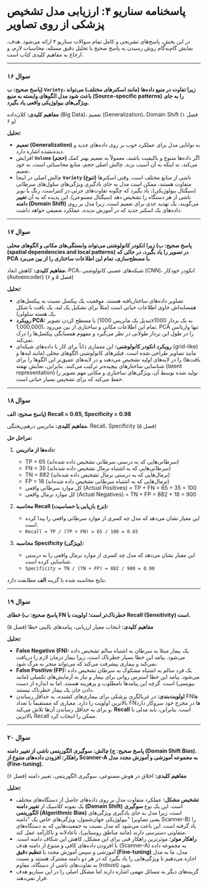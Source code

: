 # پاسخنامه سناریو ۴: ارزیابی مدل تشخیص پزشکی از روی تصاویر

در این بخش، پاسخ‌های تشریحی و کامل تمام سوالات سناریو ۴ ارائه می‌شود. هدف، نمایش گام‌به‌گام روش رسیدن به پاسخ صحیح با تحلیل دقیق مسئله، محاسبات لازم، و ارجاع به مفاهیم کلیدی کتاب است.

---

### **سوال ۱۶**

**پاسخ صحیح: ب) `Variety`، زیرا تفاوت در منبع داده‌ها (مانند اسکنرهای مختلف) می‌تواند باعث شود مدل الگوهای وابسته به منبع (Source-specific patterns) را به جای ویژگی‌های بیولوژیکی واقعی یاد بگیرد.**

**مفاهیم کلیدی:** کلان‌داده (Big Data)، تعمیم (Generalization)، Domain Shift (فصل ۱ و ۶)

**تحلیل:**

- **تعمیم (Generalization)** به توانایی مدل برای عملکرد خوب بر روی داده‌های جدید و دیده‌نشده اشاره دارد.
- افزایش **`Volume` (حجم)** اگر داده‌ها متنوع و باکیفیت باشند، معمولاً به تعمیم بهتر کمک می‌کند، نه اینکه به آن آسیب بزند. چالش اصلی حجم، منابع محاسباتی است، نه خود تعمیم.
- چالش اصلی در اینجا **`Variety` (تنوع)** ناشی از منابع مختلف است. وقتی اسکنرها متفاوت هستند، ممکن است مدل به جای یادگیری ویژگی‌های سلول‌های سرطانی (سیگنال بیولوژیکی)، یاد بگیرد که چگونه تفاوت‌های جزئی در کنتراست، رنگ یا نویز ناشی از هر دستگاه را تشخیص دهد (سیگنال مصنوعی). این پدیده که به آن **تغییر دامنه (Domain Shift)** می‌گویند، یک تهدید جدی برای تعمیم است، زیرا مدل بر روی داده‌های یک اسکنر جدید که در آموزش ندیده، عملکرد ضعیفی خواهد داشت.

---

### **سوال ۱۷**

**پاسخ صحیح: ب) زیرا انکودر کانولوشنی می‌تواند **وابستگی‌های مکانی و الگوهای محلی (spatial dependencies and local patterns)** در تصویر را یاد بگیرد، در حالی که PCA با مسطح‌سازی، تمام این اطلاعات ساختاری را از بین می‌برد.**

**مفاهیم کلیدی:** کاهش ابعاد، PCA، شبکه‌های عصبی کانولوشنی (CNN)، انکودر خودکار (Autoencoder) (فصل ۵ و ۶)

**تحلیل:**

- تصاویر داده‌های ساختاریافته هستند. موقعیت یک پیکسل نسبت به پیکسل‌های همسایه‌اش حاوی اطلاعات حیاتی است (مثلاً برای تشکیل یک لبه، یک بافت یا شکل یک هسته سلولی).
- **رویکرد PCA:** با مسطح کردن تصویر (تبدیل یک ماتریس 1000x1000 به یک بردار 1,000,000)، تمام این اطلاعات مکانی و ساختاری از بین می‌رود. PCA تنها واریانس را در طول این بردار طولانی در نظر می‌گیرد و مفهوم همسایگی پیکسل‌ها را درک نمی‌کند.
- **رویکرد انکودر کانولوشنی:** این معماری ذاتاً برای کار با داده‌های شبکه‌ای (grid-like) مانند تصاویر طراحی شده است. فیلترهای کانولوشنی الگوهای محلی (مانند لبه‌ها و بافت‌ها) را در لایه‌های اولیه تشخیص می‌دهند و در لایه‌های عمیق‌تر این الگوها را برای شناسایی ساختارهای پیچیده‌تر ترکیب می‌کنند. بنابراین، نمایش نهفته (latent representation) تولید شده توسط آن، ویژگی‌های ساختاری و مکانی مهم تصویر را حفظ می‌کند که برای تشخیص بسیار حیاتی است.

---

### **سوال ۱۸**

**پاسخ صحیح: الف) Recall = 0.65, Specificity = 0.98**

**مفاهیم کلیدی:** ماتریس درهم‌ریختگی، Recall، Specificity (فصل ۵)

**مراحل حل:**

1.  **داده‌ها از ماتریس:**

    - TP = 65 (سرطانی‌هایی که به درستی سرطانی تشخیص داده شده‌اند)
    - FN = 35 (سرطانی‌هایی که به اشتباه نرمال تشخیص داده شده‌اند)
    - TN = 882 (نرمال‌هایی که به درستی نرمال تشخیص داده شده‌اند)
    - FP = 18 (نرمال‌هایی که به اشتباه سرطانی تشخیص داده شده‌اند)
    - کل موارد سرطانی واقعی (Actual Positives) = TP + FN = 65 + 35 = 100
    - کل موارد نرمال واقعی (Actual Negatives) = TN + FP = 882 + 18 = 900

2.  **محاسبه Recall (نرخ بازیابی یا حساسیت):**

    - این معیار نشان می‌دهد که مدل چه کسری از موارد سرطانی واقعی را پیدا کرده است.
    - `Recall = TP / (TP + FN) = 65 / 100 = 0.65`

3.  **محاسبه Specificity (ویژگی):**
    - این معیار نشان می‌دهد که مدل چه کسری از موارد نرمال واقعی را به درستی شناسایی کرده است.
    - `Specificity = TN / (TN + FP) = 882 / 900 = 0.98`

نتایج محاسبه شده با گزینه **الف** مطابقت دارد.

---

### **سوال ۱۹**

**پاسخ صحیح: ب) خطای **FN** خطرناک‌تر است؛ اولویت با **Recall (Sensitivity)** است.**

**مفاهیم کلیدی:** انتخاب معیار ارزیابی، پیامدهای بالینی خطا (فصل ۵)

**تحلیل:**

- **False Negative (FN):** یک بیمار مبتلا به سرطان به اشتباه سالم تشخیص داده می‌شود. پیامد این خطا بسیار خطرناک است، زیرا بیمار درمان لازم را دریافت نمی‌کند و بیماری پیشرفت می‌کند که می‌تواند منجر به مرگ شود.
- **False Positive (FP):** یک فرد سالم به اشتباه مشکوک به سرطان تشخیص داده می‌شود. پیامد این خطا استرس روانی برای بیمار و نیاز به آزمایش‌های تکمیلی (مانند بیوپسی) است. گرچه این پیامدها نامطلوب و پرهزینه هستند، اما به اندازه از دست دادن جان یک بیمار خطرناک نیستند.
- **اولویت‌بندی:** در غربالگری پزشکی برای بیماری‌های کشنده، به حداقل رساندن FNها بالاترین اولویت را دارد. معیاری که مستقیماً با تعداد FNها در مخرج خود سروکار دارد و برای به حداقل رساندن آن‌ها تلاش می‌کند، **Recall** است. بنابراین، باید مدلی با بالاترین Recall ممکن را انتخاب کرد.

---

### **سوال ۲۰**

**پاسخ صحیح: ج) چالش: **سوگیری الگوریتمی ناشی از تغییر دامنه (Domain Shift Bias)**. راهکار: افزودن داده‌های متنوع از Scanner-A به مجموعه آموزشی و آموزش مجدد مدل (Fine-tuning).**

**مفاهیم کلیدی:** اخلاق در هوش مصنوعی، سوگیری الگوریتمی، تغییر دامنه (فصل ۶)

**تحلیل:**

- **تشخیص مشکل:** عملکرد متفاوت مدل بر روی داده‌های حاصل از دستگاه‌های مختلف یک نمونه کلاسیک از **تغییر دامنه (Domain Shift)** است. این یک نوع **سوگیری الگوریتمی (Algorithmic Bias)** است، زیرا مدل به جای یادگیری ویژگی‌های بیولوژیکی جهان‌شمول، ویژگی‌های خاص یک "دامنه" (یعنی تصاویر Scanner-B) را یاد گرفته است. این باعث می‌شود که مدل نسبت به جمعیت‌هایی که به دستگاه‌های متفاوتی دسترسی دارند (مانند مناطق روستایی)، ناعادلانه و ناکارآمد عمل کند.
- **راهکار موثر:** موثرترین راهکار فنی برای این مشکل، کاهش این شکاف دامنه است. با افزودن داده‌های کافی و متنوع از دامنه هدف (Scanner-A) به مجموعه داده آموزشی و سپس آموزش مجدد یا **تنظیم دقیق (Fine-tuning)** مدل، ما به مدل اجازه می‌دهیم تا ویژگی‌هایی را یاد بگیرد که در هر دو دامنه مشترک هستند و نسبت به تفاوت‌های ناشی از دستگاه، مقاوم (robust) شود.
- گزینه‌های دیگر به مسائل مهمی اشاره دارند اما مشکل اصلی را در این سناریو هدف قرار نمی‌دهند.
